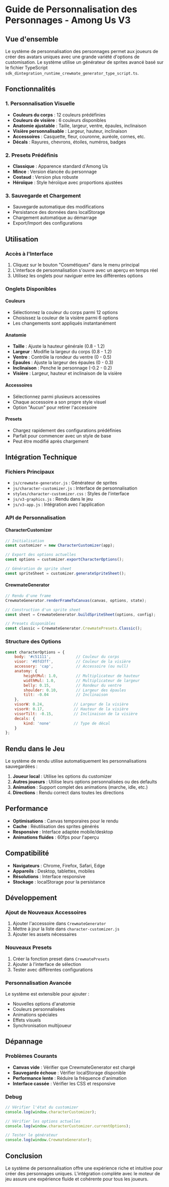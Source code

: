 # Guide de Personnalisation des Personnages - Among Us V3

## Vue d'ensemble

Le système de personnalisation des personnages permet aux joueurs de créer des avatars uniques avec une grande variété d'options de customisation. Le système utilise un générateur de sprites avancé basé sur le fichier TypeScript `sdk_dintegration_runtime_crewmate_generator_type_script.ts`.

## Fonctionnalités

### 1. Personnalisation Visuelle
- **Couleurs du corps** : 12 couleurs prédéfinies
- **Couleurs de visière** : 6 couleurs disponibles
- **Anatomie ajustable** : Taille, largeur, ventre, épaules, inclinaison
- **Visière personnalisable** : Largeur, hauteur, inclinaison
- **Accessoires** : Casquette, fleur, couronne, auréole, cornes, etc.
- **Décals** : Rayures, chevrons, étoiles, numéros, badges

### 2. Presets Prédéfinis
- **Classique** : Apparence standard d'Among Us
- **Mince** : Version élancée du personnage
- **Costaud** : Version plus robuste
- **Héroïque** : Style héroïque avec proportions ajustées

### 3. Sauvegarde et Chargement
- Sauvegarde automatique des modifications
- Persistance des données dans localStorage
- Chargement automatique au démarrage
- Export/Import des configurations

## Utilisation

### Accès à l'Interface
1. Cliquez sur le bouton "Cosmétiques" dans le menu principal
2. L'interface de personnalisation s'ouvre avec un aperçu en temps réel
3. Utilisez les onglets pour naviguer entre les différentes options

### Onglets Disponibles

#### Couleurs
- Sélectionnez la couleur du corps parmi 12 options
- Choisissez la couleur de la visière parmi 6 options
- Les changements sont appliqués instantanément

#### Anatomie
- **Taille** : Ajuste la hauteur générale (0.8 - 1.2)
- **Largeur** : Modifie la largeur du corps (0.8 - 1.2)
- **Ventre** : Contrôle la rondeur du ventre (0 - 0.5)
- **Épaules** : Ajuste la largeur des épaules (0 - 0.3)
- **Inclinaison** : Penche le personnage (-0.2 - 0.2)
- **Visière** : Largeur, hauteur et inclinaison de la visière

#### Accessoires
- Sélectionnez parmi plusieurs accessoires
- Chaque accessoire a son propre style visuel
- Option "Aucun" pour retirer l'accessoire

#### Presets
- Chargez rapidement des configurations prédéfinies
- Parfait pour commencer avec un style de base
- Peut être modifié après chargement

## Intégration Technique

### Fichiers Principaux
- `js/crewmate-generator.js` : Générateur de sprites
- `js/character-customizer.js` : Interface de personnalisation
- `styles/character-customizer.css` : Styles de l'interface
- `js/v3-graphics.js` : Rendu dans le jeu
- `js/v3-app.js` : Intégration avec l'application

### API de Personnalisation

#### CharacterCustomizer
```javascript
// Initialisation
const customizer = new CharacterCustomizer(app);

// Export des options actuelles
const options = customizer.exportCharacterOptions();

// Génération de sprite sheet
const spriteSheet = customizer.generateSpriteSheet();
```

#### CrewmateGenerator
```javascript
// Rendu d'une frame
CrewmateGenerator.renderFrameToCanvas(canvas, options, state);

// Construction d'un sprite sheet
const sheet = CrewmateGenerator.buildSpriteSheet(options, config);

// Presets disponibles
const classic = CrewmateGenerator.CrewmatePresets.Classic();
```

### Structure des Options
```javascript
const characterOptions = {
    body: '#c51111',           // Couleur du corps
    visor: '#8fd3ff',          // Couleur de la visière
    accessory: 'cap',          // Accessoire (ou null)
    anatomy: {
        heightMul: 1.0,        // Multiplicateur de hauteur
        widthMul: 1.0,         // Multiplicateur de largeur
        belly: 0.15,           // Rondeur du ventre
        shoulder: 0.10,        // Largeur des épaules
        tilt: -0.04            // Inclinaison
    },
    visorW: 0.24,             // Largeur de la visière
    visorH: 0.17,             // Hauteur de la visière
    visorTilt: -0.15,         // Inclinaison de la visière
    decals: {
        kind: 'none'          // Type de décal
    }
};
```

## Rendu dans le Jeu

Le système de rendu utilise automatiquement les personnalisations sauvegardées :

1. **Joueur local** : Utilise les options du customizer
2. **Autres joueurs** : Utilise leurs options personnalisées ou des defaults
3. **Animation** : Support complet des animations (marche, idle, etc.)
4. **Directions** : Rendu correct dans toutes les directions

## Performance

- **Optimisations** : Canvas temporaires pour le rendu
- **Cache** : Réutilisation des sprites générés
- **Responsive** : Interface adaptée mobile/desktop
- **Animations fluides** : 60fps pour l'aperçu

## Compatibilité

- **Navigateurs** : Chrome, Firefox, Safari, Edge
- **Appareils** : Desktop, tablettes, mobiles
- **Résolutions** : Interface responsive
- **Stockage** : localStorage pour la persistance

## Développement

### Ajout de Nouveaux Accessoires
1. Ajouter l'accessoire dans `CrewmateGenerator`
2. Mettre à jour la liste dans `character-customizer.js`
3. Ajouter les assets nécessaires

### Nouveaux Presets
1. Créer la fonction preset dans `CrewmatePresets`
2. Ajouter à l'interface de sélection
3. Tester avec différentes configurations

### Personnalisation Avancée
Le système est extensible pour ajouter :
- Nouvelles options d'anatomie
- Couleurs personnalisées
- Animations spéciales
- Effets visuels
- Synchronisation multijoueur

## Dépannage

### Problèmes Courants
- **Canvas vide** : Vérifier que CrewmateGenerator est chargé
- **Sauvegarde échoue** : Vérifier localStorage disponible
- **Performance lente** : Réduire la fréquence d'animation
- **Interface cassée** : Vérifier les CSS et responsive

### Debug
```javascript
// Vérifier l'état du customizer
console.log(window.characterCustomizer);

// Vérifier les options actuelles
console.log(window.characterCustomizer.currentOptions);

// Tester le générateur
console.log(window.CrewmateGenerator);
```

## Conclusion

Le système de personnalisation offre une expérience riche et intuitive pour créer des personnages uniques. L'intégration complète avec le moteur de jeu assure une expérience fluide et cohérente pour tous les joueurs.